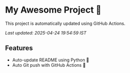 # My Awesome Project 🚀

This project is automatically updated using GitHub Actions.

_Last updated: 2025-04-24 19:54:59 IST_

## Features
- Auto-update README using Python 🐍
- Auto Git push with GitHub Actions 🤖
